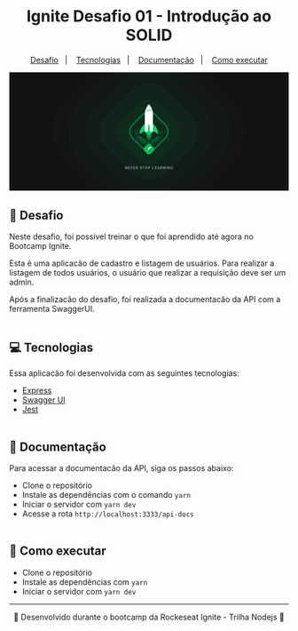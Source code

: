 <h1 align="center">Ignite Desafio 01 - Introdução ao SOLID</h1>

<p align="center">
  <a href="#-Desafio">Desafio</a>&nbsp;&nbsp;&nbsp;|&nbsp;&nbsp;&nbsp;
    <a href="#-Tecnologias">Tecnologias</a>&nbsp;&nbsp;&nbsp;|&nbsp;&nbsp;&nbsp;
  <a href="#-Documentação">Documentação</a>&nbsp;&nbsp;&nbsp;|&nbsp;&nbsp;&nbsp;
  <a href="#-Como-executar">Como executar</a>
</p>

<p align="center">
  <img alt="Ignite" src="public/ignite-2560x1080.png">
</p>

## 📙 Desafio

Neste desafio, foi possível treinar o que foi aprendido até agora no Bootcamp Ignite.

Esta é uma aplicacão de cadastro e listagem de usuários. Para realizar a listagem de todos usuários, o usuário que realizar a requisição deve ser um admin.

Após a finalizacão do desafio, foi realizada a documentacão da API com a ferramenta SwaggerUI.
<br/><br/>

## 💻 Tecnologias

Essa aplicacão foi desenvolvida com as seguintes tecnologias:

- [Express](https://expressjs.com/pt-br/)
- [Swagger UI](https://swagger.io/)
- [Jest](https://jestjs.io/)
<br/><br/>


## 🔸 Documentação

Para acessar a documentacão da API, siga os passos abaixo:

- Clone o repositório
- Instale as dependências com o comando `yarn`
- Iniciar o servidor com `yarn dev`
- Acesse a rota `http://localhost:3333/api-docs`
<br/><br/>


## 🔸 Como executar

- Clone o repositório
- Instale as dependências com `yarn`
- Iniciar o servidor com `yarn dev`

---

<p align="center">🚀 Desenvolvido durante o bootcamp da Rockeseat Ignite - Trilha Nodejs 🚀<p>